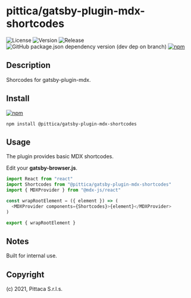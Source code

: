 # pittica/gatsby-plugin-mdx-shortcodes

![License](https://img.shields.io/github/license/pittica/gatsby-plugin-mdx-shortcodes)
![Version](https://img.shields.io/github/package-json/v/pittica/gatsby-plugin-mdx-shortcodes)
![Release](https://img.shields.io/github/v/release/pittica/gatsby-plugin-mdx-shortcodes)
![GitHub package.json dependency version (dev dep on branch)](https://img.shields.io/github/package-json/dependency-version/pittica/gatsby-plugin-mdx-shortcodes/react)
[![npm](https://img.shields.io/npm/v/@pittica/gatsby-plugin-mdx-shortcodes)](https://www.npmjs.com/package/@pittica/gatsby-plugin-mdx-shortcodes)

## Description

Shorcodes for gatsby-plugin-mdx.

## Install

[![npm](https://img.shields.io/npm/v/@pittica/gatsby-plugin-mdx-shortcodes)](https://www.npmjs.com/package/@pittica/gatsby-plugin-mdx-shortcodes)

```shell
npm install @pittica/gatsby-plugin-mdx-shortcodes
```

## Usage

The plugin provides basic MDX shortcodes.

Edit your **gatsby-browser.js**.

```javascript
import React from "react"
import Shortcodes from "@pittica/gatsby-plugin-mdx-shortcodes"
import { MDXProvider } from "@mdx-js/react"

const wrapRootElement = ({ element }) => (
  <MDXProvider components={Shortcodes}>{element}</MDXProvider>
)

export { wrapRootElement }
```

## Notes

Built for internal use.

## Copyright

(c) 2021, Pittaca S.r.l.s.
